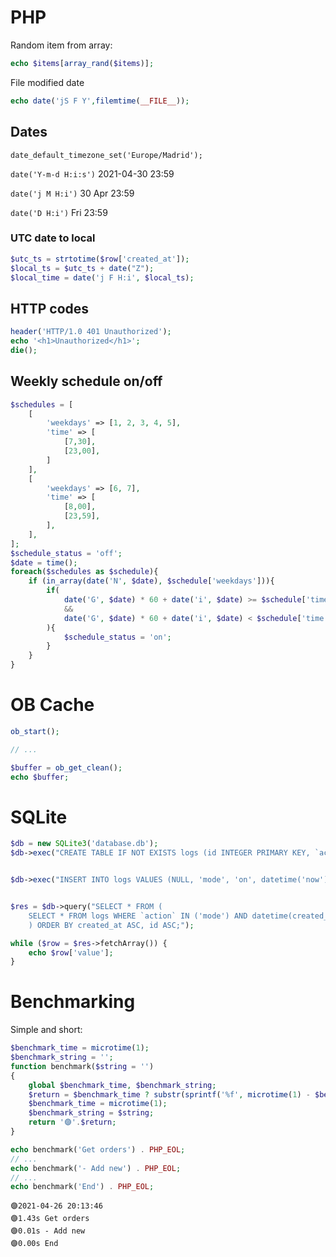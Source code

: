 # PHP

Random item from array:

```PHP
echo $items[array_rand($items)];
```

File modified date

```PHP
echo date('jS F Y',filemtime(__FILE__));
```

## Dates

`date_default_timezone_set('Europe/Madrid');`

`date('Y-m-d H:i:s')`
2021-04-30 23:59

`date('j M H:i')`
30 Apr 23:59

`date('D H:i')`
Fri 23:59

### UTC date to local

```PHP
$utc_ts = strtotime($row['created_at']);
$local_ts = $utc_ts + date("Z");
$local_time = date('j F H:i', $local_ts);
```

## HTTP codes

```PHP
header('HTTP/1.0 401 Unauthorized');
echo '<h1>Unauthorized</h1>';
die();
```

## Weekly schedule on/off

```PHP
$schedules = [
    [
        'weekdays' => [1, 2, 3, 4, 5],
        'time' => [
            [7,30],
            [23,00],
        ]
    ],
    [
        'weekdays' => [6, 7],
        'time' => [
            [8,00],
            [23,59],
        ],
    ],
];
$schedule_status = 'off';
$date = time();
foreach($schedules as $schedule){
    if (in_array(date('N', $date), $schedule['weekdays'])){
        if(
            date('G', $date) * 60 + date('i', $date) >= $schedule['time'][0][0] * 60 + $schedule['time'][0][1]
            &&
            date('G', $date) * 60 + date('i', $date) < $schedule['time'][1][0] * 60 + $schedule['time'][1][1]
        ){
            $schedule_status = 'on';
        }
    }
}
```



# OB Cache

```PHP
ob_start();

// ...

$buffer = ob_get_clean();
echo $buffer;
```


# SQLite

```PHP
$db = new SQLite3('database.db');
$db->exec("CREATE TABLE IF NOT EXISTS logs (id INTEGER PRIMARY KEY, `action` VARCHAR(50), `value` VARCHAR(50), `created_at` DATETIME);");


$db->exec("INSERT INTO logs VALUES (NULL, 'mode', 'on', datetime('now'));");


$res = $db->query("SELECT * FROM (
    SELECT * FROM logs WHERE `action` IN ('mode') AND datetime(created_at) >= datetime('now', '-48 Hour') ORDER BY created_at DESC, id DESC
    ) ORDER BY created_at ASC, id ASC;");

while ($row = $res->fetchArray()) {
    echo $row['value'];
}

```



# Benchmarking

Simple and short:

```PHP
$benchmark_time = microtime(1);
$benchmark_string = '';
function benchmark($string = '')
{
    global $benchmark_time, $benchmark_string;
    $return = $benchmark_time ? substr(sprintf('%f', microtime(1) - $benchmark_time), 0, 4) . 's ' . $benchmark_string : date('Y-m-d H:i:s');
    $benchmark_time = microtime(1);
    $benchmark_string = $string;
    return '🟣'.$return;
}
```

```PHP
echo benchmark('Get orders') . PHP_EOL;
// ...
echo benchmark('- Add new') . PHP_EOL;
// ...
echo benchmark('End') . PHP_EOL;
```

```
🟣2021-04-26 20:13:46
🟣1.43s Get orders
🟣0.01s - Add new
🟣0.00s End
```
